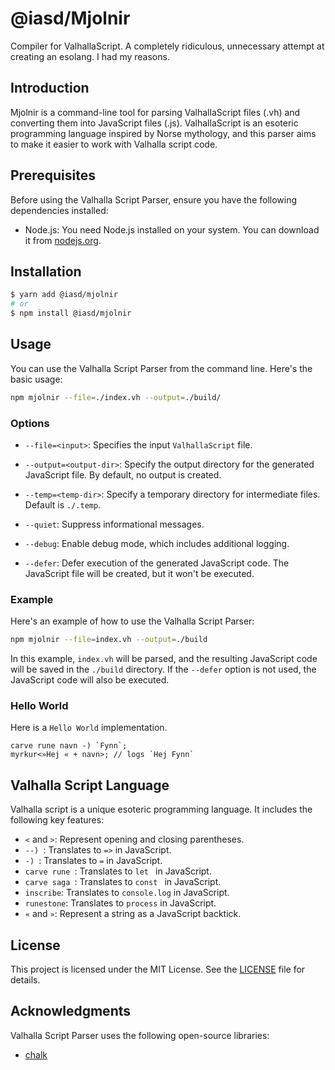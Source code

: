 <!-- @format -->

# @iasd/Mjolnir

Compiler for ValhallaScript. A completely ridiculous, unnecessary attempt at creating an esolang. I had my reasons.

## Introduction

Mjolnir is a command-line tool for parsing ValhallaScript files (.vh) and converting them into JavaScript files (.js). ValhallaScript is an esoteric programming language inspired by Norse mythology, and this parser aims to make it easier to work with Valhalla script code.

## Prerequisites

Before using the Valhalla Script Parser, ensure you have the following dependencies installed:

-   Node.js: You need Node.js installed on your system. You can download it from [nodejs.org](https://nodejs.org/).

## Installation

```bash
$ yarn add @iasd/mjolnir
# or
$ npm install @iasd/mjolnir
```

## Usage

You can use the Valhalla Script Parser from the command line. Here's the basic usage:

```bash
npm mjolnir --file=./index.vh --output=./build/
```

### Options

-   `--file=<input>`: Specifies the input `ValhallaScript` file.

-   `--output=<output-dir>`: Specify the output directory for the generated JavaScript file. By default, no output is created.

-   `--temp=<temp-dir>`: Specify a temporary directory for intermediate files. Default is `./.temp`.

-   `--quiet`: Suppress informational messages.

-   `--debug`: Enable debug mode, which includes additional logging.

-   `--defer`: Defer execution of the generated JavaScript code. The JavaScript file will be created, but it won't be executed.

### Example

Here's an example of how to use the Valhalla Script Parser:

```bash
npm mjolnir --file=index.vh --output=./build
```

In this example, `index.vh` will be parsed, and the resulting JavaScript code will be saved in the `./build` directory. If the `--defer` option is not used, the JavaScript code will also be executed.

### Hello World

Here is a `Hello World` implementation.

```vh
carve rune navn -) `Fynn`;
myrkur<»Hej « + navn>; // logs `Hej Fynn`
```

## Valhalla Script Language

Valhalla script is a unique esoteric programming language. It includes the following key features:

-   `<` and `>`: Represent opening and closing parentheses.
-   `--) `: Translates to `=>` in JavaScript.
-   `-) `: Translates to `=` in JavaScript.
-   `carve rune `: Translates to `let ` in JavaScript.
-   `carve saga `: Translates to `const ` in JavaScript.
-   `inscribe`: Translates to `console.log` in JavaScript.
-   `runestone`: Translates to `process` in JavaScript.
-   `«` and `»`: Represent a string as a JavaScript backtick.

## License

This project is licensed under the MIT License. See the [LICENSE](LICENSE) file for details.

## Acknowledgments

Valhalla Script Parser uses the following open-source libraries:

-   [chalk](https://www.npmjs.com/package/chalk)
